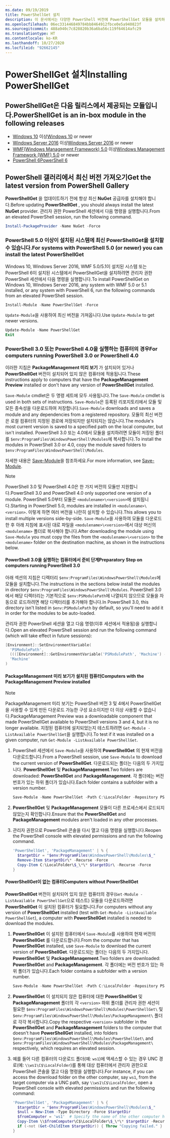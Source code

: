 ```yaml
---
ms.date: 09/19/2019
title: PowerShellGet 설치
description: 이 문서에서는 다양한 PowerShell 버전에 PowerShellGet 모듈을 설치하는 방법을 설명합니다.
ms.openlocfilehash: 06ec331446849784bb8464912fbce0e5a940823f
ms.sourcegitcommit: 488a940c7c828820b36a6ba56c119f64614afc29
ms.translationtype: HT
ms.contentlocale: ko-KR
ms.lasthandoff: 10/27/2020
ms.locfileid: "92662145"
---
```

# <a name="installing-powershellget"></a><span data-ttu-id="108a8-103">PowerShellGet 설치</span><span class="sxs-lookup"><span data-stu-id="108a8-103">Installing PowerShellGet</span></span>

## <a name="powershellget-is-an-in-box-module-in-the-following-releases"></a><span data-ttu-id="108a8-104">PowerShellGet은 다음 릴리스에서 제공되는 모듈입니다.</span><span class="sxs-lookup"><span data-stu-id="108a8-104">PowerShellGet is an in-box module in the following releases</span></span>

- <span data-ttu-id="108a8-105">[Windows 10](https://www.microsoft.com/windows) 이상</span><span class="sxs-lookup"><span data-stu-id="108a8-105">[Windows 10](https://www.microsoft.com/windows) or newer</span></span>
- <span data-ttu-id="108a8-106">[Windows Server 2016](/windows-server/windows-server) 이상</span><span class="sxs-lookup"><span data-stu-id="108a8-106">[Windows Server 2016](/windows-server/windows-server) or newer</span></span>
- <span data-ttu-id="108a8-107">[WMF(Windows Management Framework) 5.0](https://www.microsoft.com/download/details.aspx?id=50395) 이상</span><span class="sxs-lookup"><span data-stu-id="108a8-107">[Windows Management Framework (WMF) 5.0](https://www.microsoft.com/download/details.aspx?id=50395) or newer</span></span>
- [<span data-ttu-id="108a8-108">PowerShell 6</span><span class="sxs-lookup"><span data-stu-id="108a8-108">PowerShell 6</span></span>](https://github.com/PowerShell/PowerShell/releases)

## <a name="get-the-latest-version-from-powershell-gallery"></a><span data-ttu-id="108a8-109">PowerShell 갤러리에서 최신 버전 가져오기</span><span class="sxs-lookup"><span data-stu-id="108a8-109">Get the latest version from PowerShell Gallery</span></span>

<span data-ttu-id="108a8-110">**PowerShellGet** 을 업데이트하기 전에 항상 최신 **NuGet** 공급자를 설치해야 합니다.</span><span class="sxs-lookup"><span data-stu-id="108a8-110">Before updating **PowerShellGet** , you should always install the latest **NuGet** provider.</span></span> <span data-ttu-id="108a8-111">관리자 권한 PowerShell 세션에서 다음 명령을 실행합니다.</span><span class="sxs-lookup"><span data-stu-id="108a8-111">From an elevated PowerShell session, run the following command.</span></span>

```powershell
Install-PackageProvider -Name NuGet -Force
```

### <a name="for-systems-with-powershell-50-or-newer-you-can-install-the-latest-powershellget"></a><span data-ttu-id="108a8-112">PowerShell 5.0 이상이 설치된 시스템에 최신 PowerShellGet을 설치할 수 있습니다.</span><span class="sxs-lookup"><span data-stu-id="108a8-112">For systems with PowerShell 5.0 (or newer) you can install the latest PowerShellGet</span></span>

<span data-ttu-id="108a8-113">Windows 10, Windows Server 2016, WMF 5.0/5.1이 설치된 시스템 또는 PowerShell 6이 설치된 시스템에서 PowerShellGet을 설치하려면 관리자 권한 PowerShell 세션에서 다음 명령을 실행합니다.</span><span class="sxs-lookup"><span data-stu-id="108a8-113">To install PowerShellGet on Windows 10, Windows Server 2016, any system with WMF 5.0 or 5.1 installed, or any system with PowerShell 6, run the following commands from an elevated PowerShell session.</span></span>

```powershell
Install-Module -Name PowerShellGet -Force
```

<span data-ttu-id="108a8-114">`Update-Module`을 사용하여 최신 버전을 가져옵니다.</span><span class="sxs-lookup"><span data-stu-id="108a8-114">Use `Update-Module` to get newer versions.</span></span>

```powershell
Update-Module -Name PowerShellGet
Exit
```

### <a name="for-computers-running-powershell-30-or-powershell-40"></a><span data-ttu-id="108a8-115">PowerShell 3.0 또는 PowerShell 4.0을 실행하는 컴퓨터의 경우</span><span class="sxs-lookup"><span data-stu-id="108a8-115">For computers running PowerShell 3.0 or PowerShell 4.0</span></span>

<span data-ttu-id="108a8-116">이러한 지침은 **PackageManagement 미리 보기** 가 설치되어 있거나 **PowerShellGet** 버전이 설치되어 있지 않은 컴퓨터에 적용됩니다.</span><span class="sxs-lookup"><span data-stu-id="108a8-116">These instructions apply to computers that have the **PackageManagement Preview** installed or don't have any version of **PowerShellGet** installed.</span></span>

<span data-ttu-id="108a8-117">`Save-Module` cmdlet은 두 명령 세트에 모두 사용됩니다.</span><span class="sxs-lookup"><span data-stu-id="108a8-117">The `Save-Module` cmdlet is used in both sets of instructions.</span></span> <span data-ttu-id="108a8-118">`Save-Module`은 등록된 리포지토리에서 모듈 및 모든 종속성을 다운로드하여 저장합니다.</span><span class="sxs-lookup"><span data-stu-id="108a8-118">`Save-Module` downloads and saves a module and any dependencies from a registered repository.</span></span> <span data-ttu-id="108a8-119">모듈의 최신 버전은 로컬 컴퓨터의 지정된 경로에 저장되지만 설치되지는 않습니다.</span><span class="sxs-lookup"><span data-stu-id="108a8-119">The module's most current version is saved to a specified path on the local computer, but isn't installed.</span></span> <span data-ttu-id="108a8-120">PowerShell 3.0 또는 4.0에서 모듈을 설치하려면 모듈이 저장된 폴더를 `$env:ProgramFiles\WindowsPowerShell\Modules`에 복사합니다.</span><span class="sxs-lookup"><span data-stu-id="108a8-120">To install the modules in PowerShell 3.0 or 4.0, copy the module saved folders to `$env:ProgramFiles\WindowsPowerShell\Modules`.</span></span>

<span data-ttu-id="108a8-121">자세한 내용은 [Save-Module](/powershell/module/PowershellGet/Save-Module)을 참조하세요.</span><span class="sxs-lookup"><span data-stu-id="108a8-121">For more information, see [Save-Module](/powershell/module/PowershellGet/Save-Module).</span></span>

> [!NOTE]
> <span data-ttu-id="108a8-122">PowerShell 3.0 및 PowerShell 4.0은 한 가지 버전의 모듈만 지원합니다.</span><span class="sxs-lookup"><span data-stu-id="108a8-122">PowerShell 3.0 and PowerShell 4.0 only supported one version of a module.</span></span> <span data-ttu-id="108a8-123">PowerShell 5.0부터 모듈은 `<modulename>\<version>`에 설치됩니다.</span><span class="sxs-lookup"><span data-stu-id="108a8-123">Starting in PowerShell 5.0, modules are installed in `<modulename>\<version>`.</span></span> <span data-ttu-id="108a8-124">이렇게 하면 여러 버전을 나란히 설치할 수 있습니다.</span><span class="sxs-lookup"><span data-stu-id="108a8-124">This allows you to install multiple versions side-by-side.</span></span> <span data-ttu-id="108a8-125">`Save-Module`을 사용하여 모듈을 다운로드한 후 아래 지침에 표시된 대로 파일을 `<modulename>\<version>`에서 대상 머신의 `<modulename>` 폴더로 복사해야 합니다.</span><span class="sxs-lookup"><span data-stu-id="108a8-125">After downloading the module using `Save-Module` you must copy the files from the `<modulename>\<version>` to the `<modulename>` folder on the destination machine, as shown in the instructions below.</span></span>

#### <a name="preparatory-step-on-computers-running-powershell-30"></a><span data-ttu-id="108a8-126">PowerShell 3.0을 실행하는 컴퓨터에서 준비 단계</span><span class="sxs-lookup"><span data-stu-id="108a8-126">Preparatory Step on computers running PowerShell 3.0</span></span>

<span data-ttu-id="108a8-127">아래 섹션의 지침은 디렉터리 `$env:ProgramFiles\WindowsPowerShell\Modules`에 모듈을 설치합니다.</span><span class="sxs-lookup"><span data-stu-id="108a8-127">The instructions in the sections below install the modules in directory `$env:ProgramFiles\WindowsPowerShell\Modules`.</span></span>
<span data-ttu-id="108a8-128">PowerShell 3.0에서 해당 디렉터리는 기본적으로 `$env:PSModulePath`에 나열되지 않으므로 모듈을 자동으로 로드하려면 해당 디렉터리를 추가해야 합니다.</span><span class="sxs-lookup"><span data-stu-id="108a8-128">In PowerShell 3.0, this directory isn't listed in `$env:PSModulePath` by default, so you'll need to add it in order for the modules to be auto-loaded.</span></span>

<span data-ttu-id="108a8-129">관리자 권한 PowerShell 세션을 열고 다음 명령(이후 세션에서 적용됨)을 실행합니다.</span><span class="sxs-lookup"><span data-stu-id="108a8-129">Open an elevated PowerShell session and run the following command (which will take effect in future sessions):</span></span>

```powershell
[Environment]::SetEnvironmentVariable(
  'PSModulePath',
  ((([Environment]::GetEnvironmentVariable('PSModulePath', 'Machine') -split ';') + "$env:ProgramFiles\WindowsPowerShell\Modules") -join ';'),
  'Machine'
)
```

#### <a name="computers-with-the-packagemanagement-preview-installed"></a><span data-ttu-id="108a8-130">PackageManagement 미리 보기가 설치된 컴퓨터</span><span class="sxs-lookup"><span data-stu-id="108a8-130">Computers with the PackageManagement Preview installed</span></span>

> [!NOTE]
> <span data-ttu-id="108a8-131">PackageManagement 미리 보기는 PowerShell 버전 3 및 4에서 PowerShellGet을 사용할 수 있게 만든 다운로드 가능한 구성 요소이지만 더 이상 사용할 수 없습니다.</span><span class="sxs-lookup"><span data-stu-id="108a8-131">PackageManagement Preview was a downloadable component that made PowerShellGet available to PowerShell versions 3 and 4, but it is no longer available.</span></span>
> <span data-ttu-id="108a8-132">지정된 컴퓨터에 설치되었는지 테스트하려면 `Get-Module -ListAvailable PowerShellGet`을 실행합니다.</span><span class="sxs-lookup"><span data-stu-id="108a8-132">To test if it was installed on a given computer, run `Get-Module -ListAvailable PowerShellGet`.</span></span>

1. <span data-ttu-id="108a8-133">PowerShell 세션에서 `Save-Module`을 사용하여 **PowerShellGet** 의 현재 버전을 다운로드합니다.</span><span class="sxs-lookup"><span data-stu-id="108a8-133">From a PowerShell session, use `Save-Module` to download the current version of **PowerShellGet**.</span></span> <span data-ttu-id="108a8-134">다운로드되는 폴더는 다음의 두 가지입니다. **PowerShellGet** 및 **PackageManagement**.</span><span class="sxs-lookup"><span data-stu-id="108a8-134">Two folders are downloaded: **PowerShellGet** and **PackageManagement**.</span></span> <span data-ttu-id="108a8-135">각 폴더에는 버전 번호가 있는 하위 폴더가 있습니다.</span><span class="sxs-lookup"><span data-stu-id="108a8-135">Each folder contains a subfolder with a version number.</span></span>

   ```powershell
   Save-Module -Name PowerShellGet -Path C:\LocalFolder -Repository PSGallery
   ```

1. <span data-ttu-id="108a8-136">**PowerShellGet** 및 **PackageManagement** 모듈이 다른 프로세스에서 로드되지 않았는지 확인합니다.</span><span class="sxs-lookup"><span data-stu-id="108a8-136">Ensure that the **PowerShellGet** and **PackageManagement** modules aren't loaded in any other processes.</span></span>

1. <span data-ttu-id="108a8-137">관리자 권한으로 PowerShell 콘솔을 다시 열고 다음 명령을 실행합니다.</span><span class="sxs-lookup"><span data-stu-id="108a8-137">Reopen the PowerShell console with elevated permissions and run the following command.</span></span>

   ```powershell
   'PowerShellGet', 'PackageManagement' | % {
     $targetDir = "$env:ProgramFiles\WindowsPowerShell\Modules\$_"
     Remove-Item $targetDir\* -Recurse -Force
     Copy-Item C:\LocalFolder\$_\*\* $targetDir\ -Recurse -Force
   }
   ```

#### <a name="computers-without-powershellget"></a><span data-ttu-id="108a8-138">PowerShellGet이 없는 컴퓨터</span><span class="sxs-lookup"><span data-stu-id="108a8-138">Computers without PowerShellGet</span></span>

<span data-ttu-id="108a8-139">**PowerShellGet** 버전이 설치되어 있지 않은 컴퓨터의 경우(`Get-Module -ListAvailable PowerShellGet`으로 테스트) 모듈을 다운로드하려면 **PowerShellGet** 이 설치된 컴퓨터가 필요합니다.</span><span class="sxs-lookup"><span data-stu-id="108a8-139">For computers without any version of **PowerShellGet** installed (test with `Get-Module -ListAvailable PowerShellGet`), a computer with **PowerShellGet** installed is needed to download the modules.</span></span>

1. <span data-ttu-id="108a8-140">**PowerShellGet** 이 설치된 컴퓨터에서 `Save-Module`를 사용하여 현재 버전의 **PowerShellGet** 를 다운로드합니다.</span><span class="sxs-lookup"><span data-stu-id="108a8-140">From the computer that has **PowerShellGet** installed, use `Save-Module` to download the current version of **PowerShellGet**.</span></span> <span data-ttu-id="108a8-141">다운로드되는 폴더는 다음의 두 가지입니다. **PowerShellGet** 및 **PackageManagement**.</span><span class="sxs-lookup"><span data-stu-id="108a8-141">Two folders are downloaded: **PowerShellGet** and **PackageManagement**.</span></span> <span data-ttu-id="108a8-142">각 폴더에는 버전 번호가 있는 하위 폴더가 있습니다.</span><span class="sxs-lookup"><span data-stu-id="108a8-142">Each folder contains a subfolder with a version number.</span></span>

   ```powershell
   Save-Module -Name PowerShellGet -Path C:\LocalFolder -Repository PSGallery
   ```

1. <span data-ttu-id="108a8-143">**PowerShellGet** 이 설치되지 않은 컴퓨터에 대한 **PowerShellGet** 및 **PackageManagement** 폴더의 각 `<version>` 하위 폴더를 관리자 권한 세션이 필요한 `$env:ProgramFiles\WindowsPowerShell\Modules\PowerShellGet\` 및 `$env:ProgramFiles\WindowsPowerShell\Modules\PackageManagement\` 폴더로 각각 복사합니다.</span><span class="sxs-lookup"><span data-stu-id="108a8-143">Copy the respective `<version>` subfolder in the **PowerShellGet** and **PackageManagement** folders to the computer that doesn't have **PowerShellGet** installed, into folders `$env:ProgramFiles\WindowsPowerShell\Modules\PowerShellGet\` and `$env:ProgramFiles\WindowsPowerShell\Modules\PackageManagement\` respectively, which requires an elevated session.</span></span>

1. <span data-ttu-id="108a8-144">예를 들어 다른 컴퓨터의 다운로드 폴더(예: `ws1`)에 액세스할 수 있는 경우 UNC 경로(예: `\\ws1\C$\LocalFolder`)를 통해 대상 컴퓨터에서 관리자 권한으로 PowerShell 콘솔을 열고 다음 명령을 실행합니다.</span><span class="sxs-lookup"><span data-stu-id="108a8-144">For instance, if you can access the download folder on the other computer, say `ws1`, from the target computer via a UNC path, say `\\ws1\C$\LocalFolder`, open a PowerShell console with elevated permissions and run the following command:</span></span>

   ```powershell
   'PowerShellGet', 'PackageManagement' | % {
     $targetDir = "$env:ProgramFiles\WindowsPowerShell\Modules\$_"
     $null = New-Item -Type Directory -Force $targetDir
     $fromComputer = 'ws1'  # Specify the name of the other computer here.
     Copy-Item \\$fromComputer\C$\LocalFolder\$_\*\* $targetDir -Recurse -Force
     if (-not (Get-ChildItem $targetDir)) { Throw "Copying failed." }
   }
   ```
